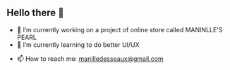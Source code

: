 ## Hello there 👋

<!--
**manille1/manille1** is a ✨ _special_ ✨ repository because its `README.md` (this file) appears on your GitHub profile.

Here are some ideas to get you started:
-->
- 🔭 I’m currently working on a project of online store called MANINLLE'S PEARL
- 🌱 I’m currently learning to do better UI/UX
<!--- 👯 I’m looking to collaborate on ...
- 🤔 I’m looking for help with ...
- 💬 Ask me about ...-->
- 📫 How to reach me: manilledesseaux@gmail.com
<!--- 😄 Pronouns: ...
- ⚡ Fun fact: ...
-->
